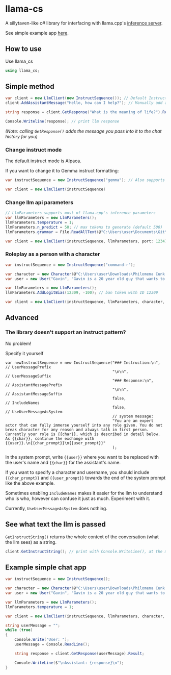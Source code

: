 # llama-cs
A sillytaven-like c# library for interfacing with llama.cpp's [inference server](https://github.com/ggerganov/llama.cpp/tree/master/examples/server).

See simple example app [here](https://github.com/hopto-dot/llama-cs?tab=readme-ov-file#example-simple-chat-app).

## How to use

Use llama_cs
```cs
using llama_cs;
```

## Simple method
```cs
var client = new LlmClient(new InstructSequence()); // Default InstructSequence uses Alpaca instruct formatting
client.AddAssistantMessage("Hello, how can I help?"); // Manually add a message from the assistant

string response = client.GetResponse("What is the meaning of life?").Result;

Console.Writeline(response); // print llm response
```
_(Note: calling `GetResponse()` adds the message you pass into it to the chat history for you)_

### Change instruct mode

The default instruct mode is Alpaca.

If you want to change it to Gemma instruct formatting:
```cs
var instructSequence = new InstructSequence("gemma"); // Also supports "command-r"

var client = new LlmClient(instructSequence)
```

### Change llm api parameters
```cs
// LlmParameters supports most of llama.cpp's inference parameters
var llmParameters = new LlmParameters();
llmParameters.temperature = 1;
llmParameters.n_predict = 50; // max tokens to generate (default 500)
llmParameters.grammar = File.ReadAllText(@"C:\Users\user\Documents\Git\llama.cpp\grammars\japanese.gbnf"); // specify grammar the llm follows

var client = new LlmClient(instructSequence, llmParameters, port: 1234); // specify the port the server is running
```

### Roleplay as a person with a character
```cs
var instructSequence = new InstructSequence("command-r");

var character = new Character(@"C:\Users\user\Downloads\Philomena Cunk.json"); // Make assistant roleplay as a character exported from SillyTavern
var user = new User("Gavin", "Gavin is a 20 year old guy that wants to learn about Britain."); // Set user's name and description

var llmParameters = new LlmParameters();
llmParameters.AddLogitBias(12309, -100); // ban token with ID 12309

var client = new LlmClient(instructSequence, llmParameters, character, user);
```
## Advanced
### The library doesn't support an instruct pattern?
No problem!

Specify it yourself
```
var newInstructSequence = new InstructSequence("### Instruction:\n", // UserMessagePrefix
                                               "\n\n",               // UserMessageSuffix
                                               "### Response:\n",    // AssistantMessagePrefix
                                               "\n\n",               // AssistantMessageSuffix
                                               false,                // IncludeNames
                                               false,                // UseUserMessageAsSystem
                                               // system message:
                                               "You are an expert actor that can fully immerse yourself into any role given. You do not break character for any reason and always talk in first person. Currently your role is {{char}}, which is described in detail below. As {{char}}, continue the exchange with {{user}}.\n{{char_prompt}}\n{{user_prompt}}"
                                               );
```

In the system prompt, write `{{user}}` where you want to be replaced with the user's name and `{{char}}` for the assistant's name.

If you want to specify a character and username, you should include `{{char_prompt}}` and `{{user_prompt}}` towards the end of the system prompt like the above example.

Sometimes enabling `IncludeNames` makes it easier for the llm to understand who is who, however can confuse it just as much. Experiment with it.

Currently, `UseUserMessageAsSystem` does nothing.

## See what text the llm is passed
`GetInstructString()` returns the whole context of the conversation (what the llm sees) as a string.

```cs
client.GetInstructString(); // print with Console.WriteLine(), at the moment this does nothing
```

## Example simple chat app
```cs
var instructSequence = new InstructSequence();

var character = new Character(@"C:\Users\user\Downloads\Philomena Cunk.json"); // Make assistant roleplay as a character exported from SillyTavern
var user = new User("Gavin", "Gavin is a 20 year old guy that wants to learn about Britain."); // Set user's name and description

var llmParameters = new LlmParameters();
llmParameters.temperature = 1;

var client = new LlmClient(instructSequence, llmParameters, character, user); // assumes server is running on port 8000

string userMessage = "";
while (true)
{
    Console.Write("User: ");
    userMessage = Console.ReadLine();

    string response = client.GetResponse(userMessage).Result;

    Console.WriteLine($"\nAssistant: {response}\n");
}
```

